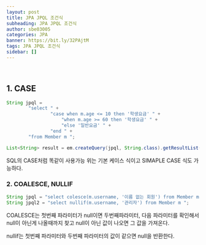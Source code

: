 ```yaml
---
layout: post
title: JPA JPQL 조건식
subheading: JPA JPQL 조건식
author: sbe03005
categories: JPA
banner: https://bit.ly/32PAjtM
tags: JPA JPQL 조건식
sidebar: []
---
```


<br/>

## 1. CASE

```java
String jpql =
        "select " +
                "case when m.age <= 10 then '학생요금' " +
                    "when m.age >= 60 then '학생요금' " +
                    "else '일반요금' " +
                "end " +
        "from Member m ";

List<String> result = em.createQuery(jpql, String.class).getResultList();
```

SQL의 CASE처럼 똑같이 사용가능 위는 기본 케이스 식이고 SIMAPLE CASE 식도 가능하다.



### 2. COALESCE, NULLIF

```java
String jpql = "select colesce(m.username, '이름 없는 회원') from Member m ";
String jpql2 = "select nullif(m.username, '관리자') from Member m ";
```

COALESCE는 첫번째 파라미터가 null이면 두번째파라미터, 다음 파라미터를 확인해서 null이 아닌게 나올때까지 찾고 null이 아닌 값이 나오면 그 값을 가져온다.

nullif는 첫번째 파라미터와 두번째 파라미터의 값이 같으면 null을 반환한다.

